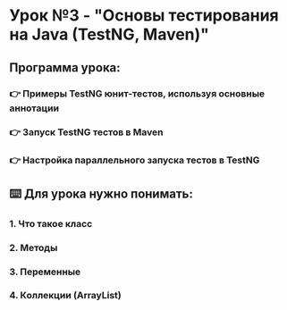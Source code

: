 # Урок №3 - "Основы тестирования на Java (TestNG, Maven)"
## Программа урока:
### 👉 Примеры TestNG юнит-тестов, используя основные аннотации
### 👉 Запуск TestNG тестов в Maven
### 👉 Настройка параллельного запуска тестов в TestNG

## ⌨️ Для урока нужно понимать:
### 1. Что такое класс
### 2. Методы
### 3. Переменные
### 4. Коллекции (ArrayList)